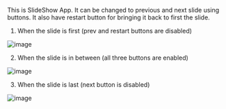 This is SlideShow App. It can be changed to previous and next slide using buttons. It also have restart button for bringing it back to first the slide.

1) When the slide is first (prev and restart buttons are disabled)

![image](https://user-images.githubusercontent.com/98461795/151230506-88173061-e30c-4c6e-aed1-54b827d8210a.png)

2) When the slide is in between (all three buttons are enabled)

![image](https://user-images.githubusercontent.com/98461795/151230635-b0e8c49b-fe1a-4d76-a662-1b996709b6e4.png)

3) When the slide is last (next button is disabled)

![image](https://user-images.githubusercontent.com/98461795/151230677-fdec5538-8c60-495e-b910-d3c9d63d4ac9.png)



